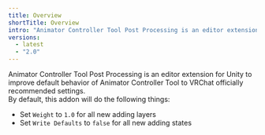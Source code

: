 ```yaml
---
title: Overview
shortTitle: Overview
intro: "Animator Controller Tool Post Processing is an editor extension for Unity to improve default behavior of Animator Controller Tool."
versions:
  - latest
  - "2.0"
---
```


Animator Controller Tool Post Processing is an editor extension for Unity to improve default behavior of Animator Controller Tool to VRChat officially recommended settings.  
By default, this addon will do the following things:

- Set `Weight` to `1.0` for all new adding layers
- Set `Write Defaults` to `false` for all new adding states

